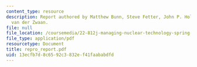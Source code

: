 ```yaml
---
content_type: resource
description: Report authored by Matthew Bunn, Steve Fetter, John P. Holdren, and Bob
  van der Zwaan.
file: null
file_location: /coursemedia/22-812j-managing-nuclear-technology-spring-2004/13ecfb7d8c6592c3832ef41faababdfd_repro_report.pdf
file_type: application/pdf
resourcetype: Document
title: repro_report.pdf
uid: 13ecfb7d-8c65-92c3-832e-f41faababdfd
---
```

